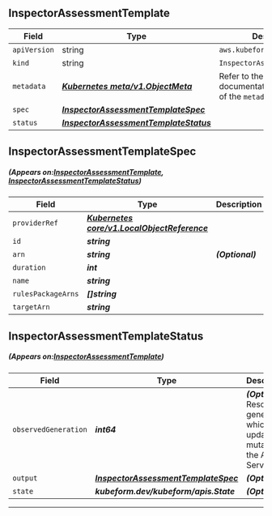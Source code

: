 ## InspectorAssessmentTemplate
| Field | Type | Description |
| ------ | ----- | ----------- |
| `apiVersion` | string | `aws.kubeform.com/v1alpha1` |
|    `kind` | string | `InspectorAssessmentTemplate` |
| `metadata` | ***[Kubernetes meta/v1.ObjectMeta](https://kubernetes.io/docs/reference/generated/kubernetes-api/v1.13/#objectmeta-v1-meta)***|Refer to the Kubernetes API documentation for the fields of the `metadata` field.|
| `spec` | ***[InspectorAssessmentTemplateSpec](#InspectorAssessmentTemplateSpec)***||
| `status` | ***[InspectorAssessmentTemplateStatus](#InspectorAssessmentTemplateStatus)***||
## InspectorAssessmentTemplateSpec
##### (Appears on:[InspectorAssessmentTemplate](#InspectorAssessmentTemplate), [InspectorAssessmentTemplateStatus](#InspectorAssessmentTemplateStatus))
| Field | Type | Description |
| ------ | ----- | ----------- |
| `providerRef` | ***[Kubernetes core/v1.LocalObjectReference](https://kubernetes.io/docs/reference/generated/kubernetes-api/v1.13/#localobjectreference-v1-core)***||
| `id` | ***string***||
| `arn` | ***string***| ***(Optional)*** |
| `duration` | ***int***||
| `name` | ***string***||
| `rulesPackageArns` | ***[]string***||
| `targetArn` | ***string***||
## InspectorAssessmentTemplateStatus
##### (Appears on:[InspectorAssessmentTemplate](#InspectorAssessmentTemplate))
| Field | Type | Description |
| ------ | ----- | ----------- |
| `observedGeneration` | ***int64***| ***(Optional)*** Resource generation, which is updated on mutation by the API Server.|
| `output` | ***[InspectorAssessmentTemplateSpec](#InspectorAssessmentTemplateSpec)***| ***(Optional)*** |
| `state` | ***kubeform.dev/kubeform/apis.State***| ***(Optional)*** |
---
